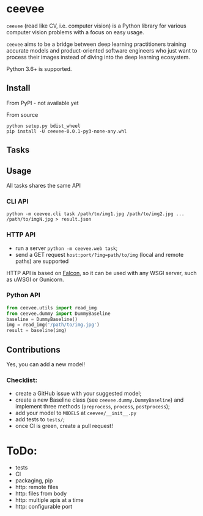 # ceevee

`ceevee` (read like CV, i.e. computer vision) is a Python library for various computer vision problems with a focus on easy usage.

`ceevee` aims to be a bridge between deep learning practitioners training accurate models and product-oriented software engineers who just want to process their images instead of diving into the deep learning ecosystem.

Python 3.6+ is supported.

## Install 

From PyPI - not available yet

From source
```
python setup.py bdist_wheel
pip install -U ceevee-0.0.1-py3-none-any.whl
```

## Tasks

## Usage 

All tasks shares the same API

### CLI API 

`python -m ceevee.cli task /path/to/img1.jpg /path/to/img2.jpg ... /path/to/imgN.jpg > result.json`

### HTTP API  

- run a server `python -m ceevee.web task`; 
- send a GET request `host:port/?img=path/to/img` (local and remote paths) are supported

HTTP API is based on [Falcon](https://github.com/falconry/falcon), 
so it can be used with any WSGI server, such as uWSGI or Gunicorn. 

### Python API

```python
from ceevee.utils import read_img
from ceevee.dummy import DummyBaseline
baseline = DummyBaseline()
img = read_img('/path/to/img.jpg')
result = baseline(img)
```

## Contributions 

Yes, you can add a new model! 

### Checklist: 
- create a GitHub issue with your suggested model; 
- create a new Baseline class (see `ceevee.dummy.DummyBaseline`) and implement three methods (`preprocess`, `process`, 
`postprocess`);
- add your model to `MODELS` at `ceevee/__init__.py`
- add tests to `tests/`;
- once CI is green, create a pull request!

# ToDo:
- tests
- CI 
- packaging, pip
- http: remote files
- http: files from body
- http: multiple apis at a time
- http: configurable port 